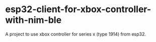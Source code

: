 # esp32-client-for-xbox-controller-with-nim-ble

A project to use xbox controller for series x (type 1914) from esp32.
